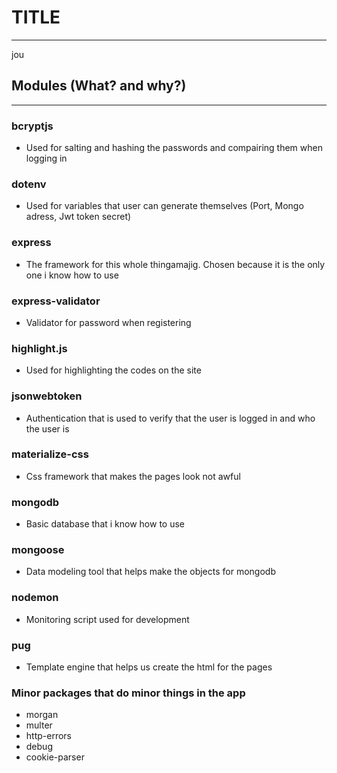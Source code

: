 # **TITLE**
---

jou




## Modules (What? and why?)
---

### bcryptjs
- Used for salting and hashing the passwords and compairing them when logging in

### dotenv
- Used for variables that user can generate themselves (Port, Mongo adress, Jwt token secret)

### express
- The framework for this whole thingamajig. Chosen because it is the only one i know how to use


### express-validator
- Validator for password when registering

### highlight.js
- Used for highlighting the codes on the site

### jsonwebtoken
- Authentication that is used to verify that the user is logged in and who the user is

### materialize-css
- Css framework that makes the pages look not awful

### mongodb
- Basic database that i know how to use

### mongoose
- Data modeling tool that helps make the objects for mongodb

### nodemon
- Monitoring script used for development

### pug
- Template engine that helps us create the html for the pages

### Minor packages that do minor things in the app
- morgan
- multer
- http-errors
- debug
- cookie-parser


